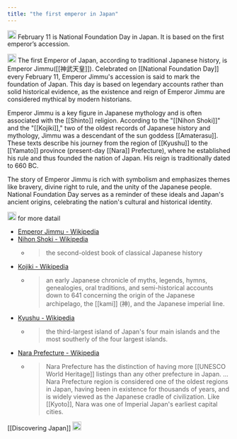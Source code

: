 ```yaml
---
title: "the first emperor in Japan"
---
```


<img src='https://scrapbox.io/api/pages/nishio/nishio/icon' alt='nishio.icon' height="19.5"/> February 11 is National Foundation Day in Japan. It is based on the first emperor’s accession.

<img src='https://scrapbox.io/api/pages/nishio/Discovering Japan/icon' alt='Discovering Japan.icon' height="19.5"/>
The first Emperor of Japan, according to traditional Japanese history, is Emperor Jimmu([[神武天皇]]). Celebrated on [[National Foundation Day]] every February 11, Emperor Jimmu's accession is said to mark the foundation of Japan. This day is based on legendary accounts rather than solid historical evidence, as the existence and reign of Emperor Jimmu are considered mythical by modern historians.

Emperor Jimmu is a key figure in Japanese mythology and is often associated with the [[Shinto]] religion. According to the "[[Nihon Shoki]]" and the "[[Kojiki]]," two of the oldest records of Japanese history and mythology, Jimmu was a descendant of the sun goddess [[Amaterasu]]. These texts describe his journey from the region of [[Kyushu]] to the [[Yamato]] province (present-day [[Nara]] Prefecture), where he established his rule and thus founded the nation of Japan. His reign is traditionally dated to 660 BC.

The story of Emperor Jimmu is rich with symbolism and emphasizes themes like bravery, divine right to rule, and the unity of the Japanese people. National Foundation Day serves as a reminder of these ideals and Japan's ancient origins, celebrating the nation's cultural and historical identity.

<img src='https://scrapbox.io/api/pages/nishio/nishio/icon' alt='nishio.icon' height="19.5"/> for more datail
- [Emperor Jimmu - Wikipedia](https://en.wikipedia.org/wiki/Emperor_Jimmu)
- [Nihon Shoki - Wikipedia](https://en.wikipedia.org/wiki/Nihon_Shoki)
    - > the second-oldest book of classical Japanese history
- [Kojiki - Wikipedia](https://en.m.wikipedia.org/wiki/Kojiki)
    - > an early Japanese chronicle of myths, legends, hymns, genealogies, oral traditions, and semi-historical accounts down to 641 concerning the origin of the Japanese archipelago, the [[kami]] (神), and the Japanese imperial line.
- [Kyushu - Wikipedia](https://en.wikipedia.org/wiki/Kyushu)
    - > the third-largest island of Japan's four main islands and the most southerly of the four largest islands.
- [Nara Prefecture - Wikipedia](https://en.wikipedia.org/wiki/Nara_Prefecture)
    - > Nara Prefecture has the distinction of having more [[UNESCO World Heritage]] listings than any other prefecture in Japan. ... Nara Prefecture region is considered one of the oldest regions in Japan, having been in existence for thousands of years, and is widely viewed as the Japanese cradle of civilization. Like [[Kyoto]], Nara was one of Imperial Japan's earliest capital cities.

[[Discovering Japan]]
<img src='https://scrapbox.io/api/pages/nishio/en/icon' alt='en.icon' height="19.5"/>
